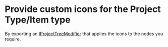 Provide custom icons for the Project Type/Item type
===================================================

By exporting an [IProjectTreeModifier](IProjectTreeModifier.md) that
applies the icons to the nodes you require.

